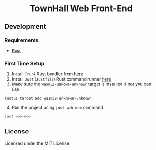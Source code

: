 <div align="center">
  <h1 align="center">TownHall Web Front-End</h1>
</div>

## Development

### Requirements

- [Rust](https://rustup.rs)

### First Time Setup

1. Install `Trunk` Rust bundler from [here](https://trunkrs.dev/)
2. Install `Just` (`Justfile`) Rust command runner [here](https://github.com/casey/just)
3. Make sure the `wasm32-unkown-unknown` target is installed if not you can use

```bash
rustup target add wasm32-unknown-unknown
```

4. Run the project using `just web-dev` command

```bash
just web-dev
```

## License

Licensed under the MIT License
